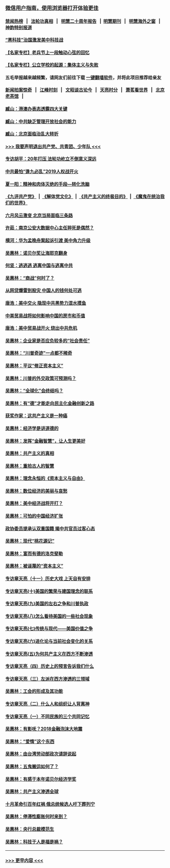 ### [微信用户指南，使用浏览器打开体验更佳](https://github.com/gfw-breaker/banned-news1/blob/master/indexes/wechat-guide.md?t=0)
#### [禁闻热榜](热点新闻.md?t=0)  &nbsp;&nbsp;|&nbsp;&nbsp; [法轮功真相](https://github.com/gfw-breaker/truth/blob/master/README.md?t=0) &nbsp;&nbsp;|&nbsp;&nbsp; [明慧二十周年报告](https://github.com/gfw-breaker/mh-reports/blob/master/README.md?t=0) &nbsp;&nbsp;|&nbsp;&nbsp;[明慧期刊](https://github.com/gfw-breaker/mh-qikan) &nbsp;&nbsp;|&nbsp;&nbsp; [明慧海外之窗](https://github.com/gfw-breaker/mh-news/blob/master/README.md?t=0) &nbsp;&nbsp;|&nbsp;&nbsp; [神韵特别报道](https://github.com/gfw-breaker/mh-news/blob/master/shenyun.md?t=0)
#### [“黑科技”治国激发美中科技战](../pages/nsc423/n11638056.md?t=02041844) 
#### [【名家专栏】老兵节上一段触动心弦的回忆](../pages/nsc423/n11646016.md?t=02041844) 
#### [【名家专栏】公立学校的起源：集体主义与失败](../pages/nsc423/n11601833.md?t=02041844) 
#### 五毛举报越来越频繁，请网友们前往下载 [一键翻墙软件](https://github.com/gfw-breaker/ssr-accounts)，并将此项目推荐给亲友
#### [新闻拍案惊奇](https://github.com/gfw-breaker/banned-news1/blob/master/pages/link4.md) &nbsp;&nbsp;|&nbsp;&nbsp; [江峰时刻](https://github.com/gfw-breaker/banned-news1/blob/master/pages/link4.md) &nbsp;&nbsp;|&nbsp;&nbsp; [文昭谈古论今](https://github.com/gfw-breaker/banned-news1/blob/master/pages/link4.md) &nbsp;&nbsp;|&nbsp;&nbsp; [天亮时分](https://github.com/gfw-breaker/banned-news1/blob/master/pages/link4.md) &nbsp;&nbsp;|&nbsp;&nbsp; [萧茗看世界](https://github.com/gfw-breaker/banned-news1/blob/master/pages/link4.md) &nbsp;&nbsp;|&nbsp;&nbsp; [北京老茶馆](https://github.com/gfw-breaker/banned-news1/blob/master/pages/link4.md) &nbsp;&nbsp;|&nbsp;&nbsp; 
#### [臧山：港澳办表态透露四大关键](../pages/nsc423/n11421628.md?t=02041844) 
#### [臧山：中共缺乏管理开放社会的能力](../pages/nsc423/n11407457.md?t=02041844) 
#### [臧山：北京面临治乱大转折](../pages/nsc423/n11406895.md?t=02041844) 
#### [>>> 我要声明退出共产党、共青团、少年队 <<<](https://github.com/begood0513/goodnews/blob/master/quit/letter.md) 
#### [专访胡平：20年打压 法轮功屹立不倒意义深远](../pages/nsc423/n11398800.md?t=02041844) 
#### [中共最怕“逢九必乱”2019人权战开火](../pages/nsc423/n11385248.md?t=02041844) 
#### [夏一阳：精神和肉体灭绝的手段—转化洗脑](../pages/nsc423/n11368250.md?t=02041844) 
#### [《九评共产党》](https://github.com/begood0513/9ping.md/blob/master/README.md) &nbsp;|&nbsp; [《解体党文化》](../../../../jtdwh.md/blob/master/README.md)  &nbsp;|&nbsp; [《共产主义的终极目的》](../../../../gczydzjmd.md/blob/master/README.md) &nbsp;|&nbsp; [《魔鬼在统治我们的世界》](../../../../mgztzwmdsj.md/blob/master/README.md) 
#### [六月风云激变 北京当局面临三条路](../pages/nsc423/n11313668.md?t=02041844) 
#### [许茹：南京公安大数据中心主任猝死是偶然？](../pages/nsc423/n11064744.md?t=02041844) 
#### [横河：华为孟晚舟案起诉引渡 美中角力升级](../pages/nsc423/n11027230.md?t=02041844) 
#### [吴惠林：诺贝尔奖让海耶克翻身](../pages/nsc423/n10890049.md?t=02041844) 
#### [何坚：逃逃逃 逃离中国与逃离中共](../pages/nsc423/n10592891.md?t=02041844) 
#### [吴惠林：“商战”何时了？](../pages/nsc423/n10573558.md?t=02041844) 
#### [从网贷爆雷到股灾 中国人的钱何处可逃](../pages/nsc423/n10572800.md?t=02041844) 
#### [唐浩：美中交火 隐现中共黑势力混水摸鱼](../pages/nsc423/n10544040.md?t=02041844) 
#### [中美贸易战将如何影响中国的房市和币值](../pages/nsc423/n10543697.md?t=02041844) 
#### [唐浩：美中贸易战开火 烧出中共危机](../pages/nsc423/n10540126.md?t=02041844) 
#### [吴惠林：企业家是否应负较多的“社会责任”](../pages/nsc423/n10535022.md?t=02041844) 
#### [吴惠林：“川普奇迹”一点都不稀奇](../pages/nsc423/n10512808.md?t=02041844) 
#### [吴惠林：平议“修正资本主义”](../pages/nsc423/n10495724.md?t=02041844) 
#### [吴惠林：川普的外交政策可预测吗？](../pages/nsc423/n10462387.md?t=02041844) 
#### [吴惠林：“全球化”会终结吗？](../pages/nsc423/n10452838.md?t=02041844) 
#### [吴惠林：有“德”才能走向民主化金融创新之路](../pages/nsc423/n10432292.md?t=02041844) 
#### [获奖作家：这共产主义是一种癌](../pages/nsc423/n10431541.md?t=02041844) 
#### [吴惠林：经济学是讲道德的](../pages/nsc423/n10398014.md?t=02041844) 
#### [吴惠林：发挥“金融智慧”，让人生更美好](../pages/nsc423/n10375019.md?t=02041844) 
#### [吴惠林：共产主义的真相](../pages/nsc423/n10351394.md?t=02041844) 
#### [吴惠林：重拾古人的智慧](../pages/nsc423/n10337691.md?t=02041844) 
#### [吴惠林：理念永恒的《资本主义与自由》](../pages/nsc423/n10316274.md?t=02041844) 
#### [吴惠林：数位经济的美丽与哀愁](../pages/nsc423/n10292946.md?t=02041844) 
#### [吴惠林：美中经济战将开打？](../pages/nsc423/n10258825.md?t=02041844) 
#### [吴惠林：可怕的中国经济扩张](../pages/nsc423/n10219147.md?t=02041844) 
#### [政协委员提承认双重国籍 揭中共官员过客心态](../pages/nsc423/n10208809.md?t=02041844) 
#### [吴惠林：现代“桃花源记”](../pages/nsc423/n10185234.md?t=02041844) 
#### [吴惠林：富而有德的洛克斐勒](../pages/nsc423/n10142264.md?t=02041844) 
#### [吴惠林：被诬蔑的“资本主义”](../pages/nsc423/n10124816.md?t=02041844) 
#### [专访章天亮（十一）历史大戏 上天自有安排](../pages/nsc423/n10094905.md?t=02041844) 
#### [专访章天亮(十)美国的繁荣与建国理念的联系](../pages/nsc423/n10094899.md?t=02041844) 
#### [专访章天亮(九)美国的左右之争和川普执政](../pages/nsc423/n10094889.md?t=02041844) 
#### [专访章天亮(八)怎么看待美国的一些社会现象](../pages/nsc423/n10094857.md?t=02041844) 
#### [专访章天亮(七)传统与现代——美国价值之争](../pages/nsc423/n10093140.md?t=02041844) 
#### [专访章天亮(六)进化论与当前社会变化的关系](../pages/nsc423/n10092036.md?t=02041844) 
#### [专访章天亮(五)为何共产主义在西方不断渗透](../pages/nsc423/n10083620.md?t=02041844) 
#### [专访章天亮（四）历史上的预言告诉我们什么](../pages/nsc423/n10083606.md?t=02041844) 
#### [专访章天亮（三）左派在西方渗透的三领域](../pages/nsc423/n10081115.md?t=02041844) 
#### [吴惠林：工会的形成及其功能](../pages/nsc423/n10080633.md?t=02041844) 
#### [专访章天亮（二）什么人和组织让人背离神](../pages/nsc423/n10076637.md?t=02041844) 
#### [专访章天亮（一）不同民族的三个共同记忆](../pages/nsc423/n10074188.md?t=02041844) 
#### [吴惠林：有影呒？2018金融泡沫大地震](../pages/nsc423/n10040534.md?t=02041844) 
#### [吴惠林：“爱情”这个东西](../pages/nsc423/n10019423.md?t=02041844) 
#### [吴惠林：由台湾劳动部政次请辞说起](../pages/nsc423/n9979679.md?t=02041844) 
#### [吴惠林：五鬼搬运如何了？](../pages/nsc423/n9925338.md?t=02041844) 
#### [吴惠林：有感于本年诺贝尔经济学奖](../pages/nsc423/n9871883.md?t=02041844) 
#### [吴惠林：共产主义渗透全球](../pages/nsc423/n9812748.md?t=02041844) 
#### [十月革命引百年红祸 俄总统候选人吁下葬列宁](../pages/nsc423/n9810182.md?t=02041844) 
#### [吴惠林：停滞性膨胀何时来到？](../pages/nsc423/n9764136.md?t=02041844) 
#### [吴惠林：央行总裁模范生](../pages/nsc423/n9728134.md?t=02041844) 
#### [吴惠林：科技于人是福是祸？](../pages/nsc423/n9672982.md?t=02041844) 

----
#### [ >>> 更早内容 <<< ](../indexes/nsc423-earlier.md)
